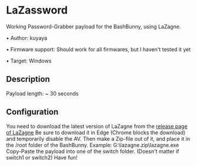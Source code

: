 # LaZassword
Working Password-Grabber payload for the BashBunny, using LaZagne.

• Author: kuyaya

• Firmware support: Should work for all firmwares, but I haven't tested it yet

• Target: Windows

## Description
Payload length: ~ 30 seconds

## Configuration
You need to download the latest version of LaZagne from the [release page of LaZagne](https://github.com/AlessandroZ/LaZagne/releases)
Be sure to download it in Edge (Chrome blocks the download) and temporarily disable the AV. Then make a Zip-file out of it, and place it in the /root folder of the BashBunny. Example: G:\lazagne.zip\lazagne.exe
Copy-Paste the payload into one of the switch folder. (Doesn't matter if switch1 or switch2)
Have fun!

